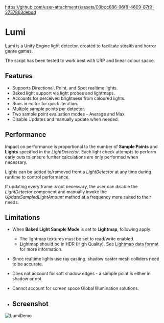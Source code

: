 https://github.com/user-attachments/assets/00bcc686-96f8-4609-87f9-2737803debdd

# Lumi
Lumi is a Unity Engine light detector, created to facilitate stealth and horror genre games.

The script has been tested to work best with URP and linear colour space.

## Features
* Supports Directional, Point, and Spot realtime lights.
* Baked light support via light probes and lightmaps.
* Accounts for perceived brightness from coloured lights.
* Runs in editor for quick iteration.
* Multiple sample points per detector.
* Two sample point evaluation modes - Average and Max.
* Disable Updates and manually update when needed.

## Performance
Impact on performance is proportional to the number of **Sample Points** and **Lights** specified in the *LightDetector*.
Each light check attempts to perform early outs to ensure further calculations are only performed when necessary.

Lights can be added to/removed from a *LightDetector* at any time during runtime to control performance.

If updating every frame is not necessary, the user can disable the *LightDetector* component and manually invoke the *UpdateSampledLightAmount* method at a frequency more suited to their needs.

## Limitations
* When **Baked Light Sample Mode** is set to **Lightmap**, following apply:
  * The lightmap textures must be set to read/write enabled.
  * Lightmap should be in HDR (High Quality). See [Lightmap data format](https://docs.unity3d.com/Manual/Lightmaps-TechnicalInformation.html) for more information.
* Since realtime lights use ray casting, shadow caster mesh colliders need to be accurate.
* Does not account for soft shadow edges - a sample point is either in shadow or not.
* Cannot account for screen space Global Illumination solutions.

* ## Screenshot
![LumiDemo](https://github.com/user-attachments/assets/7236dc5c-821a-4696-9ff8-eac1585ed5f6)


